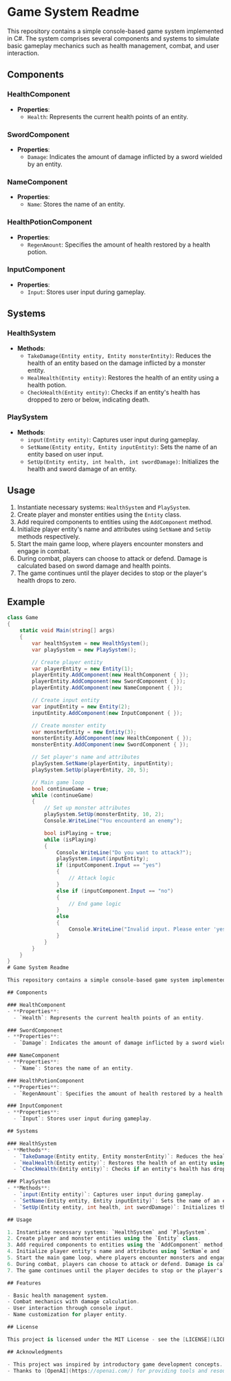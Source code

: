 # Game System Readme

This repository contains a simple console-based game system implemented in C#. The system comprises several components and systems to simulate basic gameplay mechanics such as health management, combat, and user interaction.

## Components

### HealthComponent
- **Properties**:
  - `Health`: Represents the current health points of an entity.

### SwordComponent
- **Properties**:
  - `Damage`: Indicates the amount of damage inflicted by a sword wielded by an entity.

### NameComponent
- **Properties**:
  - `Name`: Stores the name of an entity.

### HealthPotionComponent
- **Properties**:
  - `RegenAmount`: Specifies the amount of health restored by a health potion.

### InputComponent
- **Properties**:
  - `Input`: Stores user input during gameplay.

## Systems

### HealthSystem
- **Methods**:
  - `TakeDamage(Entity entity, Entity monsterEntity)`: Reduces the health of an entity based on the damage inflicted by a monster entity.
  - `HealHealth(Entity entity)`: Restores the health of an entity using a health potion.
  - `CheckHealth(Entity entity)`: Checks if an entity's health has dropped to zero or below, indicating death.

### PlaySystem
- **Methods**:
  - `input(Entity entity)`: Captures user input during gameplay.
  - `SetName(Entity entity, Entity inputEntity)`: Sets the name of an entity based on user input.
  - `SetUp(Entity entity, int health, int swordDamage)`: Initializes the health and sword damage of an entity.

## Usage

1. Instantiate necessary systems: `HealthSystem` and `PlaySystem`.
2. Create player and monster entities using the `Entity` class.
3. Add required components to entities using the `AddComponent` method.
4. Initialize player entity's name and attributes using `SetNam`e and `SetUp` methods respectively.
5. Start the main game loop, where players encounter monsters and engage in combat.
6. During combat, players can choose to attack or defend. Damage is calculated based on sword damage and health points.
7. The game continues until the player decides to stop or the player's health drops to zero.

## Example

```csharp
class Game
{
    static void Main(string[] args)
    {
        var healthSystem = new HealthSystem();
        var playSystem = new PlaySystem();

        // Create player entity
        var playerEntity = new Entity(1);
        playerEntity.AddComponent(new HealthComponent { });
        playerEntity.AddComponent(new SwordComponent { });
        playerEntity.AddComponent(new NameComponent { });

        // Create input entity
        var inputEntity = new Entity(2);
        inputEntity.AddComponent(new InputComponent { });

        // Create monster entity
        var monsterEntity = new Entity(3);
        monsterEntity.AddComponent(new HealthComponent { });
        monsterEntity.AddComponent(new SwordComponent { });

        // Set player's name and attributes
        playSystem.SetName(playerEntity, inputEntity);
        playSystem.SetUp(playerEntity, 20, 5);

        // Main game loop
        bool continueGame = true;
        while (continueGame)
        {
            // Set up monster attributes
            playSystem.SetUp(monsterEntity, 10, 2);
            Console.WriteLine("You encounterd an enemy");

            bool isPlaying = true;
            while (isPlaying)
            {
                Console.WriteLine("Do you want to attack?");
                playSystem.input(inputEntity);
                if (inputComponent.Input == "yes")
                {
                    // Attack logic
                }
                else if (inputComponent.Input == "no")
                {
                    // End game logic
                }
                else
                {
                    Console.WriteLine("Invalid input. Please enter 'yes' or 'no'.");
                }
            }
        }
    }
}
# Game System Readme

This repository contains a simple console-based game system implemented in C#. The system comprises several components and systems to simulate basic gameplay mechanics such as health management, combat, and user interaction.

## Components

### HealthComponent
- **Properties**:
  - `Health`: Represents the current health points of an entity.

### SwordComponent
- **Properties**:
  - `Damage`: Indicates the amount of damage inflicted by a sword wielded by an entity.

### NameComponent
- **Properties**:
  - `Name`: Stores the name of an entity.

### HealthPotionComponent
- **Properties**:
  - `RegenAmount`: Specifies the amount of health restored by a health potion.

### InputComponent
- **Properties**:
  - `Input`: Stores user input during gameplay.

## Systems

### HealthSystem
- **Methods**:
  - `TakeDamage(Entity entity, Entity monsterEntity)`: Reduces the health of an entity based on the damage inflicted by a monster entity.
  - `HealHealth(Entity entity)`: Restores the health of an entity using a health potion.
  - `CheckHealth(Entity entity)`: Checks if an entity's health has dropped to zero or below, indicating death.

### PlaySystem
- **Methods**:
  - `input(Entity entity)`: Captures user input during gameplay.
  - `SetName(Entity entity, Entity inputEntity)`: Sets the name of an entity based on user input.
  - `SetUp(Entity entity, int health, int swordDamage)`: Initializes the health and sword damage of an entity.

## Usage

1. Instantiate necessary systems: `HealthSystem` and `PlaySystem`.
2. Create player and monster entities using the `Entity` class.
3. Add required components to entities using the `AddComponent` method.
4. Initialize player entity's name and attributes using `SetNam`e and `SetUp` methods respectively.
5. Start the main game loop, where players encounter monsters and engage in combat.
6. During combat, players can choose to attack or defend. Damage is calculated based on sword damage and health points.
7. The game continues until the player decides to stop or the player's health drops to zero.

## Features

- Basic health management system.
- Combat mechanics with damage calculation.
- User interaction through console input.
- Name customization for player entity.

## License

This project is licensed under the MIT License - see the [LICENSE](LICENSE) file for details.

## Acknowledgments

- This project was inspired by introductory game development concepts.
- Thanks to [OpenAI](https://openai.com/) for providing tools and resources for AI-powered assistance.
